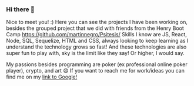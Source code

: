 ### Hi there 👋



Nice to meet you! :)
Here you can see the projects I have been working on, besides the grouped project that we did with friends from the Henry Boot Camp https://github.com/martinnegro/Psitesis/
Skills I know are JS, React, Node, SQL, Sequelize, HTML and CSS, always looking to keep learning as I understand the technology grows so fast! And these technologies are also super fun to play with, sky is the limit like they say! Or higher, I would say.

My passions besides programming are poker (ex professional online poker player), crypto, and art 😄
If you want to reach me for work/ideas you can find me on my [link to Google!](http://google.com)
